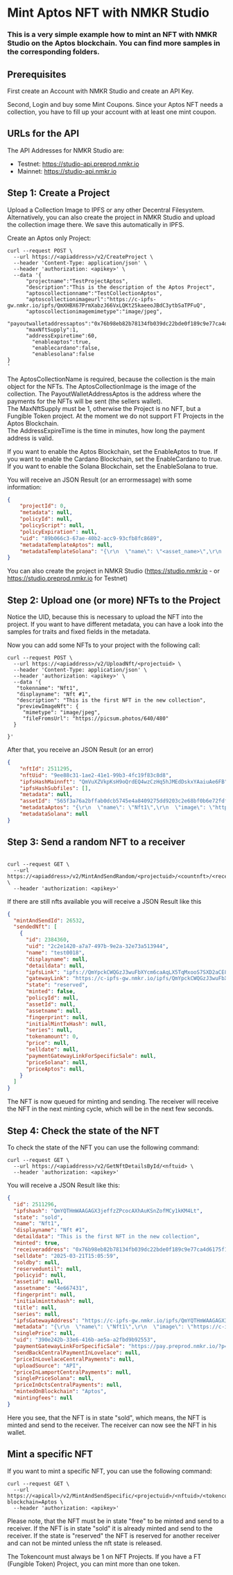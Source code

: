 # Mint Aptos NFT with NMKR Studio
### This is a very simple example how to mint an NFT with NMKR Studio on the Aptos blockchain. You can find more samples in the corresponding folders.

## Prerequisites
First create an Account with NMKR Studio and create an API Key.

Second, Login and buy some Mint Coupons. Since your Aptos NFT needs a collection, you have to fill up your account with at least one mint coupon.


## URLs for the API
The API Addresses for NMKR Studio are:

- Testnet: https://studio-api.preprod.nmkr.io
- Mainnet: https://studio-api.nmkr.io


## Step 1: Create a Project
Upload a Collection Image to IPFS or any other Decentral Filesystem.\
Alternatively, you can also create the project in NMKR Studio and upload the collection image there. We save this automatically in IPFS.

Create an Aptos only Project:
```shell
curl --request POST \
  --url https://<apiaddress>/v2/CreateProject \
  --header 'Content-Type: application/json' \
  --header 'authorization: <apikey>' \
  --data '{
      "projectname":"TestProjectAptos",
      "description":"This is the description of the Aptos Project",
      "aptoscollectionname":"TestCollectionAptos",
      "aptoscollectionimageurl":"https://c-ipfs-gw.nmkr.io/ipfs/QmXHBX67PrmXabzJ66VxLQKt25kaeeoJBdC3ytbSaTPFuQ",
      "aptoscollectionimagemimetype":"image/jpeg",
      "payoutwalletaddressaptos":"0x76b98eb82b78134fb039dc22bde0f189c9e77ca4d6175f14627f0ae5163db49e",
      "maxNftSupply":1,
      "addressExpiretime":60,
    	"enableaptos":true,
    	"enablecardano":false,
    	"enablesolana":false
}
'
```
The AptosCollectionName is required, because the collection is the main object for the NFTs. The AptosCollectionImage is the image of the collection. The PayoutWalletAddressAptos is the address where the payments for the NFTs will be sent (the sellers wallet).\
The MaxNftSupply must be 1, otherwise the Project is no NFT, but a Fungible Token project. At the moment we do not support FT Projects in the Aptos Blockchain.\
The AddressExpireTime is the time in minutes, how long the payment address is valid.


If you want to enable the Aptos Blockchain, set the EnableAptos to true. If you want to enable the Cardano Blockchain, set the EnableCardano to true. If you want to enable the Solana Blockchain, set the EnableSolana to true.



You will receive an JSON Result (or an errormessage) with some information:

```json
{
	"projectId": 0,
	"metadata": null,
	"policyId": null,
	"policyScript": null,
	"policyExpiration": null,
	"uid": "89b066c3-67ae-40b2-acc9-93cfb8fc8689",
	"metadataTemplateAptos": null,
	"metadataTemplateSolana": "{\r\n  \"name\": \"<asset_name>\",\r\n  \"image\": \"https://c-ipfs-gw.nmkr.io/ipfs/<ipfs_link>\",\r\n  \"properties\": {\r\n    \"files\": [\r\n      {\r\n        \"type\": \"<mime_type>\",\r\n        \"uri\": \"https://c-ipfs-gw.nmkr.io/ipfs/<ipfs_link>\"\r\n      }\r\n    ]\r\n  },\r\n  \"description\": \"<project_description>\",\r\n  \"attributes\": [\r\n    {\r\n      \"trait_type\": \"description\",\r\n      \"value\": \"<project_description>\"\r\n    }\r\n  ]\r\n}"
}
```

You can also create the project in NMKR Studio (https://studio.nmkr.io - or https://studio.preprod.nmkr.io for Testnet)



## Step 2: Upload one (or more) NFTs to the Project
Notice the UID, because this is necessary to upload the NFT into the project. If you want to have different metadata, you can have a look into the samples for traits and fixed fields in the metadata.

Now you can add some NFTs to your project with the following call:

```shell
curl --request POST \
  --url https://<apiaddress>/v2/UploadNft/<projectuid> \
  --header 'Content-Type: application/json' \
  --header 'authorization: <apikey>' \
  --data '{
   "tokenname": "Nft1",
   "displayname": "Nft #1",
   "description": "This is the first NFT in the new collection",
   "previewImageNft": {
     "mimetype": "image/jpeg",
     "fileFromsUrl": "https://picsum.photos/640/480"
  }

}'
```
After that, you receive an JSON Result (or an error)

```json
{
	"nftId": 2511295,
	"nftUid": "9ee88c31-1ae2-41e1-99b3-4fc19f83c8d8",
	"ipfsHashMainnft": "QmVuXZVkpKsH9oQrdEQ4wzCzHq5hJMEdDskxYAaiuAe6FB",
	"ipfsHashSubfiles": [],
	"metadata": null,
	"assetId": "565f3a76a2bffab0dcb5745e4a8409275dd9203c2e68bf0b6e72fdf44e667434",
	"metadataAptos": "{\r\n  \"name\": \"Nft1\",\r\n  \"image\": \"https://c-ipfs-gw.nmkr.io/ipfs/QmVuXZVkpKsH9oQrdEQ4wzCzHq5hJMEdDskxYAaiuAe6FB\",\r\n  \"properties\": {\r\n    \"files\": [\r\n      {\r\n        \"type\": \"image/jpeg\",\r\n        \"uri\": \"https://c-ipfs-gw.nmkr.io/ipfs/QmVuXZVkpKsH9oQrdEQ4wzCzHq5hJMEdDskxYAaiuAe6FB\"\r\n      }\r\n    ]\r\n  },\r\n  \"description\": \"This is the description of the Aptos Project\",\r\n  \"attributes\": [\r\n    {\r\n      \"trait_type\": \"description\",\r\n      \"value\": \"This is the description of the Aptos Project\"\r\n    }\r\n  ]\r\n}",
	"metadataSolana": null
}
```

## Step 3: Send a random NFT to a receiver

```shell

curl --request GET \
  --url https://<apiaddress>/v2/MintAndSendRandom/<projectuid>/<countnft>/<receiveraddress>&blockchain=Aptos \
  --header 'authorization: <apikey>'
```

If there are still nfts available you will receive a JSON Result like this

```json
{
  "mintAndSendId": 26532,
  "sendedNft": [
    {
      "id": 2384360,
      "uid": "2c2e1420-a7a7-497b-9e2a-32e73a513944",
      "name": "test0018",
      "displayname": null,
      "detaildata": null,
      "ipfsLink": "ipfs://QmYpckCWQGzJ3wuFbXYcm6caAqLX5TqMxooS7SXD2aCE8r",
      "gatewayLink": "https://c-ipfs-gw.nmkr.io/ipfs/QmYpckCWQGzJ3wuFbXYcm6caAqLX5TqMxooS7SXD2aCE8r",
      "state": "reserved",
      "minted": false,
      "policyId": null,
      "assetId": null,
      "assetname": null,
      "fingerprint": null,
      "initialMintTxHash": null,
      "series": null,
      "tokenamount": 0,
      "price": null,
      "selldate": null,
      "paymentGatewayLinkForSpecificSale": null,
      "priceSolana": null,
      "priceAptos": null,
    }
  ]
}
```

The NFT is now queued for minting and sending. The receiver will receive the NFT in the next minting cycle, which will be in the next few seconds.

## Step 4: Check the state of the NFT
To check the state of the NFT you can use the following command:

```shell
curl --request GET \
  --url https://<apiaddress>/v2/GetNftDetailsById/<nftuid> \
  --header 'authorization: <apikey>'
```

You will receive a JSON Result like this:

```json
{
  "id": 2511296,
  "ipfshash": "QmYQTHmWAAGAGX3jeffzZPcocAXhAuKSnZofMCy1kKM4Lt",
  "state": "sold",
  "name": "Nft1",
  "displayname": "Nft #1",
  "detaildata": "This is the first NFT in the new collection",
  "minted": true,
  "receiveraddress": "0x76b98eb82b78134fb039dc22bde0f189c9e77ca4d6175f14627f0ae5163db49e",
  "selldate": "2025-03-21T15:05:59",
  "soldby": null,
  "reserveduntil": null,
  "policyid": null,
  "assetid": null,
  "assetname": "4e667431",
  "fingerprint": null,
  "initialminttxhash": null,
  "title": null,
  "series": null,
  "ipfsGatewayAddress": "https://c-ipfs-gw.nmkr.io/ipfs/QmYQTHmWAAGAGX3jeffzZPcocAXhAuKSnZofMCy1kKM4Lt",
  "metadata": "{\r\n  \"name\": \"Nft1\",\r\n  \"image\": \"https://c-ipfs-gw.nmkr.io/ipfs/QmYQTHmWAAGAGX3jeffzZPcocAXhAuKSnZofMCy1kKM4Lt\",\r\n  \"properties\": {\r\n    \"files\": [\r\n      {\r\n        \"type\": \"image/jpeg\",\r\n        \"uri\": \"https://c-ipfs-gw.nmkr.io/ipfs/QmYQTHmWAAGAGX3jeffzZPcocAXhAuKSnZofMCy1kKM4Lt\"\r\n      }\r\n    ]\r\n  },\r\n  \"description\": \"This is the description of the Aptos Project3\",\r\n  \"attributes\": [\r\n    {\r\n      \"trait_type\": \"description\",\r\n      \"value\": \"This is the description of the Aptos Project3\"\r\n    }\r\n  ]\r\n}",
  "singlePrice": null,
  "uid": "390e242b-33e6-416b-ae5a-a2fbd9b92553",
  "paymentGatewayLinkForSpecificSale": "https://pay.preprod.nmkr.io/?p=24fc0cb0ba104034ad4d1fea9c9cb547&n=390e242b33e6416bae5aa2fbd9b92553",
  "sendBackCentralPaymentInLovelace": null,
  "priceInLovelaceCentralPayments": null,
  "uploadSource": "API",
  "priceInLamportCentralPayments": null,
  "singlePriceSolana": null,
  "priceInOctsCentralPayments": null,
  "mintedOnBlockchain": "Aptos",
  "mintingfees": null
}

```

Here you see, that the NFT is in state "sold", which means, the NFT is minted and send to the receiver. The receiver can now see the NFT in his wallet.

## Mint a specific NFT
If you want to mint a specific NFT, you can use the following command:

```shell
curl --request GET \
  --url https://<apicall>/v2/MintAndSendSpecific/<projectuid>/<nftuid>/<tokencount>/<receiveraddress>?blockchain=Aptos \
  --header 'authorization: <apikey>'
```
Please note, that the NFT must be in state "free" to be minted and send to a receiver. If the NFT is in state "sold" it is already minted and send to the receiver. If the state is "reserved" the NFT is reserved for another receiver and can not be minted unless the nft state is released.

The Tokencount must always be 1 on NFT Projects. If you have a FT (Fungible Token) Project, you can mint more than one token.

